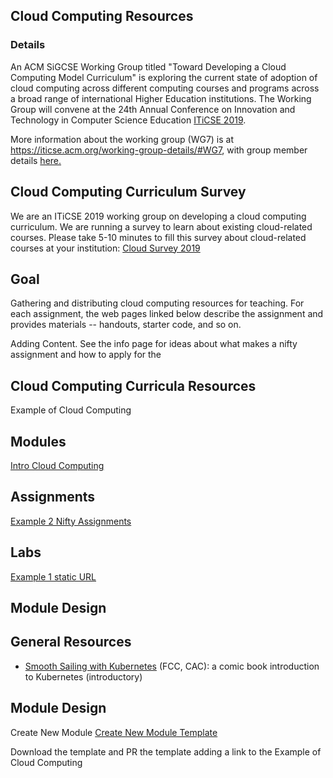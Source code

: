 ## Cloud Computing Resources

### Details

An ACM SiGCSE Working Group titled "Toward Developing a Cloud Computing Model Curriculum" is exploring the current state of adoption of cloud computing across different computing courses and programs across a broad range of international Higher Education institutions. The Working Group will convene at the 24th Annual Conference on Innovation and Technology in Computer Science Education [ITiCSE 2019](https://iticse.acm.org/). 

More information about the working group (WG7) is at https://iticse.acm.org/working-group-details/#WG7, with group member details [here.](/Core/wgmembers.md)

## Cloud Computing Curriculum Survey 

We are an ITiCSE 2019 working group on developing a cloud computing curriculum. We are running a survey to learn about existing cloud-related courses.  Please take 5-10 minutes to fill this survey about cloud-related courses at your institution: [Cloud Survey 2019](https://forms.gle/MYz2iX5J8UBigwQG7)

## Goal

Gathering and distributing cloud computing resources for teaching. For each assignment, the web pages linked below describe the assignment and provides materials -- handouts, starter code, and so on.

Adding Content. See the info page for ideas about what makes a nifty assignment and how to apply for the 

## Cloud Computing Curricula Resources

[//]: # (Please add links to your content here)
Example of Cloud Computing

## Modules

[Intro Cloud Computing ](https://github.com/cloudcomputingcurricula/Modules-/blob/master/)

## Assignments

[Example 2 Nifty Assignments](http://http://nifty.stanford.edu/)

## Labs

[Example 1 static URL ](https://cloudcomputingcurricula.github.io/)

## Module Design

## General Resources

* [Smooth Sailing with Kubernetes](/Content/k8scomic.md) (FCC, CAC): a comic book introduction to Kubernetes (introductory)

## Module Design

Create New Module
[Create New Module Template](https://github.com/cloudcomputingcurricula/Modules-/blob/master/Module.md)

Download the template and PR the template adding a link to the Example of Cloud Computing
